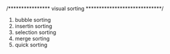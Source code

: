 /**************** visual sorting *****************************/

1. bubble sorting
2. insertin sorting
3. selection sorting
4. merge sorting
5. quick sorting
